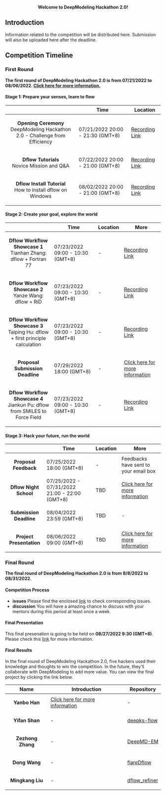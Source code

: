 <p align="center"> <strong> Welcome to DeepModeling Hackathon 2.0!</strong> </p>

## Introduction 
Information related to the competition will be distributed here. Submission will also be uploaded here after the deadline.

## Competition Timeline

### First Round 
**The first round of DeepModeling Hackathon 2.0 is from 07/21/2022 to 08/06/2022. [Click here for more information.](https://mp.weixin.qq.com/s?__biz=MzUxMDQwOTk4MA==&mid=2247490627&idx=1&sn=e06b4a1e484b55896db5582f3eb127f5&chksm=f90231d0ce75b8c65bacaf6af517ca749a399bbbea3dd8b3059ef1856f25d88baaf194a9806d&token=249458300&lang=zh_CN#rd)**
#### Stage 1: Prepare your senses, learn to flow
|  | Time | Location |
|---|---|---|
| <p align="center"> **Opening Ceremony** <br> DeepModeling Hackathon 2.0 - Challenge from Efficiency | 07/21/2022 20:00 - 21:30 (GMT+8) | [Recording Link](https://www.bilibili.com/video/BV1Je4y1Q7S3?spm_id_from=333.999.0.0&vd_source=b515a0a67e15978a3d1a0029332c54d2) |
| <p align="center"> **Dflow Tutorials** <br> Novice Mission and Q&A | 07/22/2022 20:00 - 21:00 (GMT+8) | [Recording Link](https://www.bilibili.com/video/BV1na411U7VV/?spm_id_from=333.788&vd_source=b515a0a67e15978a3d1a0029332c54d2) |
| <p align="center"> **Dflow Install Tutorial** <br> How to install dflow on Windows | 08/02/2022 20:00 - 21:00 (GMT+8) | [Recording Link](https://www.bilibili.com/video/BV1RW4y1y7v2?share_source=copy_web&vd_source=f6856eb86c5b384d64562cf85eaef639) |
  
#### Stage 2: Create your goal, explore the world
|  | Time | Location | More | 
|---|---|---|---|
| <p align="center"> **Dflow Workflow Showcase 1** <br> Tianhan Zhang: dflow + Fortran 77 | 07/23/2022 09:00 - 10:30 (GMT+8) | - | [Recording Link](https://www.bilibili.com/video/BV1CG4y1i76Q/?spm_id_from=333.788&vd_source=b515a0a67e15978a3d1a0029332c54d2) |
| <p align="center"> **Dflow Workflow Showcase 2** <br> Yanze Wang: dflow + RiD | 07/23/2022 09:00 - 10:30 (GMT+8) | - | [Recording Link](https://www.bilibili.com/video/BV1Zr4y1L7e9/?spm_id_from=333.788&vd_source=b515a0a67e15978a3d1a0029332c54d2) |
| <p align="center"> **Dflow Workflow Showcase 3** <br> Taiping Hu: dflow + first principle calculation | 07/23/2022 09:00 - 10:30 (GMT+8) | - | [Recording Link](https://www.bilibili.com/video/BV1GN4y177ns/?spm_id_from=333.788.recommend_more_video.0&vd_source=b515a0a67e15978a3d1a0029332c54d2) |
|  <p align="center"> **Proposal Submission Deadline** | 07/29/2022 18:00 (GMT+8) | - | [Click here for more information](https://github.com/deepmodeling-activity/hackathon2022/tree/main/first_round#stage-2-create-your-goal-explore-the-world)|
   <P align="center"> **Dflow Workflow Showcase 4**<br> Jiankun Pu: dflow from SMILES to Force Field | 07/23/2022 09:00 - 10:30 (GMT+8) | - | [Recording Link](https://www.bilibili.com/video/BV1zN4y1L7Rw?share_source=copy_web&vd_source=f6856eb86c5b384d64562cf85eaef639) |

#### Stage 3: Hack your future, run the world 
|  | Time | Location | More |
|---|---|---|---|
| <p align="center"> **Proposal Feedback** | 07/25/2022 18:00 (GMT+8) | - | Feedbacks have sent to your email box |
| <p align="center"> **Dflow Night School** | 07/25/2022 - 07/31/2022 21:00 - 22:00 (GMT+8) | TBD | [Click here for more information](https://space.bilibili.com/626179751/) |
| <p align="center"> **Submission Deadline** | 08/04/2022 23:59 (GMT+8) | TBD | - |
| <p align="center"> **Project Presentation** | 08/06/2022 09:00 (GMT+8) | TBD | [Click here for more information](https://mp.weixin.qq.com/s?__biz=MzUxMDQwOTk4MA==&mid=2247491763&idx=1&sn=2dadaf138e07b86fba9319c5c0041c26&chksm=f901cd20ce764436d6e7a4a5f78605f0d9ea9d3b144661882c1cdfb511b2e07d414cf51ff8b5&token=249458300&lang=zh_CN#rd) |

### Final Round 
**The final round of DeepModeling Hackathon 2.0 is from 8/8/2022 to 08/31/2022.**

#### Competition Process
- **issues** Please find the enclosed [link](https://github.com/deepmodeling-activity/hackathon2022/blob/main/final_round/readme.md) to check corresponding issues. 
- **discussion** You will have a amazing chance to discuss with your mentors during this period at least once a week.
#### Final Presentation 
This final presenation is going to be held on **08/27/2022 9:30 (GMT+8)**. Please check this [link]() for more information.
#### Final Results
In the final round of DeepModeling Hackathon 2.0, five hackers used their knowledge and thoughts to win the competition. In the future, they'll collaborate with DeepModeling to add more value. You can view the final project by clicking the link below.

| Name | Introduction |Repository|
|---|---|---|
| <p align="center"> **Yanbo Han** | [Click here for more information](https://mp.weixin.qq.com/s?__biz=MzUxMDQwOTk4MA==&mid=2247492315&idx=1&sn=3cef15662c51c148b2825914b2625123&chksm=f901cf48ce76465e3c3265836d904249b2f561942f18c80cedf3befb8bc84dcfac497c9480ee&token=373056208&lang=zh_CN#rd) | - |
| <p align="center"> **Yifan Shan** | - | [deepks-flow](https://github.com/hustlingFive/deepks-flow) |
| <p align="center"> **Zezhong Zhang** | - | [DeepMD-EM](https://github.com/zezhong-zhang/DeepMD-EM)  |
| <p align="center"> **Dong Wang** | - | [flareDflow](https://github.com/DongWangChina/flareDflow) |
| <p align="center"> **Mingkang Liu** | - | [dflow_refiner](https://github.com/Franklalalala/dflow_refiner) |


